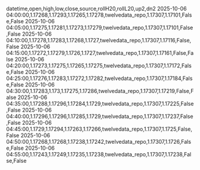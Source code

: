 datetime,open,high,low,close,source,rollH20,rollL20,up2,dn2
2025-10-06 04:00:00,1.17268,1.17293,1.17265,1.17278,twelvedata_repo,1.17307,1.17101,False,False
2025-10-06 04:05:00,1.17275,1.17281,1.17273,1.17279,twelvedata_repo,1.17307,1.17101,False,False
2025-10-06 04:10:00,1.17278,1.17283,1.17268,1.1727,twelvedata_repo,1.17307,1.17116,False,False
2025-10-06 04:15:00,1.17272,1.17279,1.1726,1.1727,twelvedata_repo,1.17307,1.17161,False,False
2025-10-06 04:20:00,1.17273,1.17275,1.17265,1.17275,twelvedata_repo,1.17307,1.17172,False,False
2025-10-06 04:25:00,1.17276,1.17283,1.17272,1.17282,twelvedata_repo,1.17307,1.17184,False,False
2025-10-06 04:30:00,1.17283,1.173,1.17275,1.17286,twelvedata_repo,1.17307,1.17219,False,False
2025-10-06 04:35:00,1.17288,1.17296,1.17284,1.1729,twelvedata_repo,1.17307,1.17225,False,False
2025-10-06 04:40:00,1.17296,1.17296,1.17285,1.1729,twelvedata_repo,1.17307,1.17237,False,False
2025-10-06 04:45:00,1.1729,1.17294,1.17263,1.17266,twelvedata_repo,1.17307,1.1725,False,False
2025-10-06 04:50:00,1.17268,1.17268,1.17238,1.17242,twelvedata_repo,1.17307,1.1726,False,False
2025-10-06 04:55:00,1.17243,1.17249,1.17235,1.17238,twelvedata_repo,1.17307,1.17238,False,False
